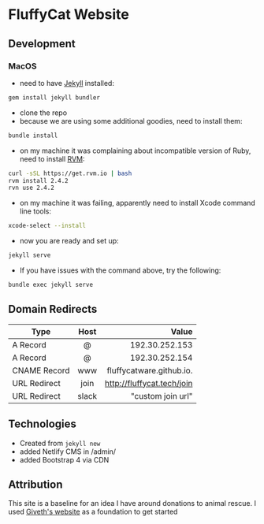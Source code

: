 # FluffyCat Website

## Development

### MacOS

* need to have [Jekyll](https://jekyllrb.com/) installed:

```bash
gem install jekyll bundler
```

* clone the repo
* because we are using some additional goodies, need to install them:

```bash
bundle install
```

* on my machine it was complaining about incompatible version of Ruby, need to install [RVM](https://rvm.io/rvm/install):

```bash
curl -sSL https://get.rvm.io | bash
rvm install 2.4.2
rvn use 2.4.2
```

* on my machine it was failing, apparently need to install Xcode command line tools:

```bash
xcode-select --install
```

* now you are ready and set up:

```bash
jekyll serve
```

* If you have issues with the command above, try the following:

```bash
bundle exec jekyll serve
```

## Domain Redirects

| Type          | Host          | Value                      |
| ------------- |:-------------:| --------------------------:|
| A Record      | @             | 192.30.252.153             |
| A Record      | @             | 192.30.252.154             |
| CNAME Record  | www           | fluffycatware.github.io.   |
| URL Redirect  | join          | http://fluffycat.tech/join |
| URL Redirect  | slack         | "custom join url"          |

## Technologies

* Created from ```jekyll new```
* added Netlify CMS in /admin/
* added Bootstrap 4 via CDN

## Attribution

This site is a baseline for an idea I have around donations to animal rescue. I used [Giveth's website](https://github.com/Giveth/website) as a foundation to get started
